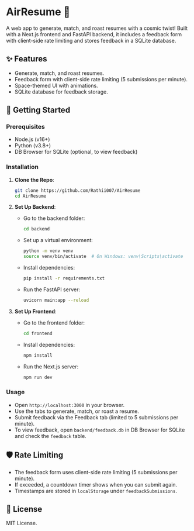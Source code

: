 # AirResume 🚀

A web app to generate, match, and roast resumes with a cosmic twist! Built with a Next.js frontend and FastAPI backend, it includes a feedback form with client-side rate limiting and stores feedback in a SQLite database.

## ✨ Features

- Generate, match, and roast resumes.
- Feedback form with client-side rate limiting (5 submissions per minute).
- Space-themed UI with animations.
- SQLite database for feedback storage.

## 🚀 Getting Started

### Prerequisites

- Node.js (v16+)
- Python (v3.8+)
- DB Browser for SQLite (optional, to view feedback)

### Installation

1. **Clone the Repo**:
   ```bash
   git clone https://github.com/Rathii007/AirResume
   cd AirResume
   ```

2. **Set Up Backend**:
   - Go to the backend folder:
     ```bash
     cd backend
     ```
   - Set up a virtual environment:
     ```bash
     python -m venv venv
     source venv/bin/activate  # On Windows: venv\Scripts\activate
     ```
   - Install dependencies:
     ```bash
     pip install -r requirements.txt
     ```
   - Run the FastAPI server:
     ```bash
     uvicorn main:app --reload
     ```

3. **Set Up Frontend**:
   - Go to the frontend folder:
     ```bash
     cd frontend
     ```
   - Install dependencies:
     ```bash
     npm install
     ```
   - Run the Next.js server:
     ```bash
     npm run dev
     ```

### Usage

- Open `http://localhost:3000` in your browser.
- Use the tabs to generate, match, or roast a resume.
- Submit feedback via the Feedback tab (limited to 5 submissions per minute).
- To view feedback, open `backend/feedback.db` in DB Browser for SQLite and check the `feedback` table.

## 🛡️ Rate Limiting

- The feedback form uses client-side rate limiting (5 submissions per minute).
- If exceeded, a countdown timer shows when you can submit again.
- Timestamps are stored in `localStorage` under `feedbackSubmissions`.

## 📄 License

MIT License.
